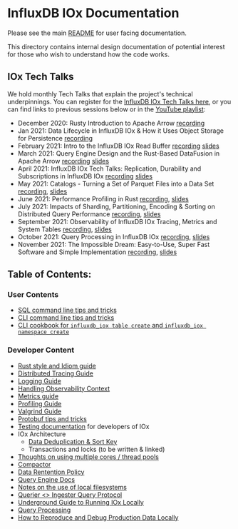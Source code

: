 # InfluxDB IOx Documentation

Please see the main [README](../README.md) for user facing documentation.

This directory contains internal design documentation of potential
interest for those who wish to understand how the code works.

## IOx Tech Talks

We hold monthly Tech Talks that explain the project's technical underpinnings. You can register for the [InfluxDB IOx Tech Talks here](https://www.influxdata.com/community-showcase/influxdb-tech-talks/), or you can find links to previous sessions below or in the [YouTube playlist](https://www.youtube.com/playlist?list=PLYt2jfZorkDp-PKBS05kf2Yx2NrRyPAAz):

* December 2020: Rusty Introduction to Apache Arrow [recording](https://www.youtube.com/watch?v=dQFjKa9vKhM)
* Jan 2021: Data Lifecycle in InfluxDB IOx & How it Uses Object Storage for Persistence [recording](https://www.youtube.com/watch?v=KwdPifHC1Gc)
* February 2021: Intro to the InfluxDB IOx Read Buffer [recording](https://www.youtube.com/watch?v=KslD31VNqPU) [slides](https://www.slideshare.net/influxdata/influxdb-iox-tech-talks-intro-to-the-influxdb-iox-read-buffer-a-readoptimized-inmemory-query-execution-engine)
* March 2021: Query Engine Design and the Rust-Based DataFusion in Apache Arrow [recording](https://www.youtube.com/watch?v=K6eCAVEk4kU) [slides](https://www.slideshare.net/influxdata/influxdb-iox-tech-talks-query-engine-design-and-the-rustbased-datafusion-in-apache-arrow-244161934)
* April 2021: InfluxDB IOx Tech Talks: Replication, Durability and Subscriptions in InfluxDB IOx [recording](https://www.youtube.com/watch?v=UQj8ZaH5Yi4) [slides](https://www.slideshare.net/influxdata/influxdb-iox-tech-talks-replication-durability-and-subscriptions-in-influxdb-iox)
* May 2021: Catalogs - Turning a Set of Parquet Files into a Data Set [recording](https://www.youtube.com/watch?v=Zaei3l3qk0c), [slides](https://www.slideshare.net/influxdata/catalogs-turning-a-set-of-parquet-files-into-a-data-set)
* June 2021: Performance Profiling in Rust  [recording](https://www.youtube.com/watch?v=_ZNcg-nAVTM), [slides](https://www.slideshare.net/influxdata/performance-profiling-in-rust)
* July 2021: Impacts of Sharding, Partitioning, Encoding & Sorting on Distributed Query Performance [recording](https://www.youtube.com/watch?v=VHYMpItvBZQ), [slides](https://www.slideshare.net/influxdata/impacts-of-sharding-partitioning-encoding-and-sorting-on-distributed-query-performance)
* September 2021: Observability of InfluxDB IOx Tracing, Metrics and System Tables [recording](https://www.youtube.com/watch?v=tB-umdJCJQc), [slides](https://www.slideshare.net/influxdata/observability-of-influxdb-iox-tracing-metrics-and-system-tables)
* October 2021: Query Processing in InfluxDB IOx [recording](https://www.youtube.com/watch?v=9DYkWuM8xco), [slides](https://www.slideshare.net/influxdata/influxdb-iox-tech-talks-query-processing-in-influxdb-iox)
* November 2021: The Impossible Dream: Easy-to-Use, Super Fast Software and Simple Implementation [recording](https://www.youtube.com/watch?v=kK_7t24dQ-Q&list=PLYt2jfZorkDp-PKBS05kf2Yx2NrRyPAAz&index=2&t=122s), [slides](https://www.slideshare.net/influxdata/influxdb-iox-tech-talks-the-impossible-dream-easytouse-super-fast-software-and-simple-implementation)


## Table of Contents:

###  User Contents

* [SQL command line tips and tricks](sql.md)
* [CLI command line tips and tricks](cli.md)
* [CLI cookbook for `influxdb_iox table create` and `influxdb_iox namespace create`](cli-create-namespace-table.md)

###  Developer Content

* [Rust style and Idiom guide](style_guide.md)
* [Distributed Tracing Guide](tracing.md)
* [Logging Guide](logging.md)
* [Handling Observability Context](observability.md)
* [Metrics guide](metrics.md)
* [Profiling Guide](profiling.md)
* [Valgrind Guide](valgrind.md)
* [Protobuf tips and tricks](protobuf.md)
* [Testing documentation](testing.md) for developers of IOx
* IOx Architecture
    * [Data Deduplication & Sort Key](dedup_and_sort.md)
    * Transactions and locks (to be written & linked)
* [Thoughts on using multiple cores / thread pools](multi_core_tasks.md)
* [Compactor](compactor.md)
* [Data Rentention Policy](retention_policy.md)
* [Query Engine Docs](../iox_query/README.md)
* [Notes on the use of local filesystems](local_filesystems.md)
* [Querier <> Ingester Query Protocol](ingester_querier_protocol.md)
* [Underground Guide to Running IOx Locally](underground_guide.md)
* [Query Processing](query_processing.md)
* [How to Reproduce and Debug Production Data Locally](debug.md)
